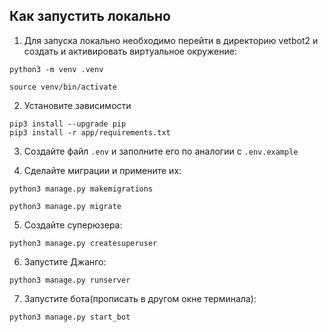 ## Как запустить локально
1. Для запуска локально необходимо перейти в директорию vetbot2 и создать и активировать виртуальное окружение:

`python3 -m venv .venv` 

`source venv/bin/activate`

2. Установите зависимости

```
pip3 install --upgrade pip
pip3 install -r app/requirements.txt
```

3. Создайте файл `.env` и заполните его по аналогии с `.env.example`

4. Сделайте миграции и примените их:

`python3 manage.py makemigrations`

`python3 manage.py migrate`

5. Создайте суперюзера:

`python3 manage.py createsuperuser`

6. Запустите Джанго:

`python3 manage.py runserver`

7. Запустите бота(прописать в другом окне терминала):

`python3 manage.py start_bot`

